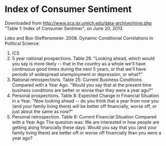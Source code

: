 # Index of Consumer Sentiment

Downloaded from http://www.sca.isr.umich.edu/data-archive/mine.php "Table 1: Index of Consumer Sentimer", on June 20, 2013.


Lebo and Box-Steffensmeier. 2008. Dynamic Conditional Correlations in
Political Science.

1. ICS
2. 5 year national prospections. Table 29. "Looking ahead, which would
you say is more likely -- that in the country as a whole we'll have
continuous good times during the next 5 years, or that we'll have
periods of widespread unemployment or depression, or what?"
3. National retrospections. Table 25: Current Business Conditions
Compared with a Year Ago. "Would you say that at the present time
business conditions are better or worse than they were a year ago?"
4. Personal prospections. Table 8: Expected Change in Financial
Situation in a Year. "Now looking ahead -- do you think that a year
from now you (and your family living there) will be better off
financially, worse off, or just about the same as now?"
5. Personal retrospection. Table 6: Current Financial Situation
Compared with a Year Ago The question was: We are interested in how
people are getting along financially these days. Would you say that
you (and your family living there) are better off or worse off
financially than you were a year ago?


